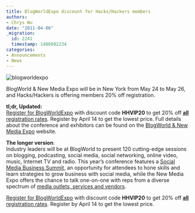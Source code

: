 ```yaml
---
title: BlogWorldExpo discount for Hacks/Hackers members
authors:
- Chrys Wu
date: "2011-04-06"
_migration:
  id: 2241
  timestamp: 1486602234
categories:
- Announcements
- News
---
```


![][1]

BlogWorld & New Media Expo will be in New York from May 24 to May 26, and Hacks/Hackers is offering members 20% off registration.

**tl;dr, Updated:**  
[Register for BlogWorldExpo][2] with discount code **HHVIP20** to get 20% off [**all** registration rates][3]. Register by April 14 to get the lowest price. Full details about the conference and exhibitors can be found on the [BlogWorld & New Media Expo][4] website.

**The longer version**:  
Industry leaders will be at BlogWorld to present 120 cutting-edge sessions on blogging, podcasting, social media, social networking, online video, music, Internet TV and radio. This year&#8217;s conference features a [Social Media Business Summit][5], an opportunity for attendees to hone skills and learn strategies to grow business with social media, while the New Media Expo offers the chance to talk one-on-one with reps from a diverse spectrum of [media outlets, services and vendors][6].

[Register for BlogWorldExpo][2] with discount code **HHVIP20** to get 20% off [**all** registration rates][3]. Register by April 14 to get the lowest price.

 [1]: /content-images/news/2011/04/blogworldexpo2.png "blogworldexpo"
 [2]: http://cwu.me/bwxhhreg
 [3]: http://cwu.me/bwxearlyrates
 [4]: http://cwu.me/bwxfullinfo
 [5]: http://cwu.me/bwxsmsummit
 [6]: http://cwu.me/bwxexpo